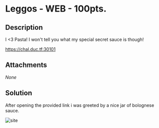 # Leggos - WEB - 100pts.

## Description
I <3 Pasta! I won't tell you what my special secret sauce is though!

https://chal.duc.tf:30101

## Attachments
_None_

## Solution
After opening the provided link i was greeted by a nice jar of bolognese sauce.

![site]()
